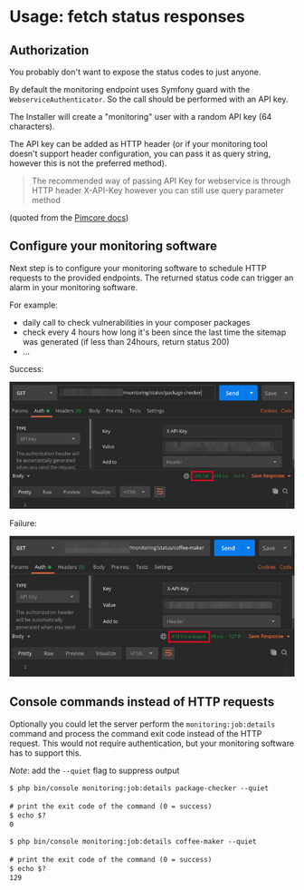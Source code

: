 # Usage: fetch status responses 

## Authorization

You probably don't want to expose the status codes to just anyone.

By default the monitoring endpoint uses Symfony guard with the `WebserviceAuthenticator`.
So the call should be performed with an API key.

The Installer will create a "monitoring" user with a random API key (64 characters).

The API key can be added as HTTP header (or if your monitoring tool doesn't support header configuration, you can pass it as query string, however this is not the preferred method).
> The recommended way of passing API Key for webservice is through HTTP header X-API-Key however you can still use query parameter method

(quoted from the [Pimcore docs](https://pimcore.com/docs/pimcore/6.7/Development_Documentation/Web_Services/index.html))

## Configure your monitoring software

Next step is to configure your monitoring software to schedule HTTP requests to the provided endpoints.
The returned status code can trigger an alarm in your monitoring software.

For example:
- daily call to check vulnerabilities in your composer packages
- check every 4 hours how long it's been since the last time the sitemap was generated (if less than 24hours, return status 200)
- ... 

Success:

![Status: success](img/020_Usage_HttpRequests_01_Status_Success.png "Status: success")

Failure:

![Status: failure](img/020_Usage_HttpRequests_02_Status_Failure.png "Status: failure")

## Console commands instead of HTTP requests

Optionally you could let the server perform the `monitoring:job:details` command 
and process the command exit code instead of the HTTP request. 
This would not require authentication, but your monitoring software has to support this.

_Note_: add the `--quiet` flag to suppress output

```shell
$ php bin/console monitoring:job:details package-checker --quiet

# print the exit code of the command (0 = success)
$ echo $?
0
```

```shell
$ php bin/console monitoring:job:details coffee-maker --quiet

# print the exit code of the command (0 = success)
$ echo $?
129
```
